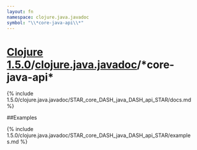 ```yaml
---
layout: fn
namespace: clojure.java.javadoc
symbol: "\\*core-java-api\\*"
---
```


# [Clojure 1.5.0](../../)/[clojure.java.javadoc](../)/\*core-java-api\*

{% include 1.5.0/clojure.java.javadoc/STAR_core_DASH_java_DASH_api_STAR/docs.md %}

##Examples

{% include 1.5.0/clojure.java.javadoc/STAR_core_DASH_java_DASH_api_STAR/examples.md %}

